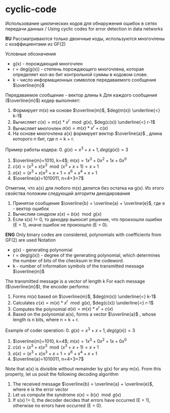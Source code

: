 # cyclic-code
Использование циклических кодов для обнаружения ошибок в сетях передачи данных / Using cyclic codes for error detection in data networks

**RU**
Рассматриваются только двоичные коды, используются многочлены с коэффициентами из GF(2)

Условные обозначения
- g(x) - порождающий многочлен
-  r = deg(g(x)) - степень порождающего многочлена, которая определяет кол-во бит контрольной суммы в кодовом слове.
- k - число информационных символов передаваемого сообщения $\overline{m}$

Передаваемое сообщение - вектор длины k
Для каждого сообщения ($\overline{m}$) кодер выполняет:
1. Формирует m(x) на основе $\overline{m}$, $deg(m(x)) \underline{<} k-1$
2. Вычисляет $c(x) = m(x) * x^r \mod{g(x)}$, $deg(c(x)) \underline{<} r-1$
3. Вычисляет многочлен $a(x) = m(x) * x^r + c(x)$
4. На основе многочлена a(x) формирует вектор $\overline{a}$ , длина которого n бит, где n = k + r.

Пример работы кодера:
0. $g(x) = x^3 + x + 1 , deg(g(x)) = 3$
1. $\overline{m}=1010, k=4$; $m(x)=1x^3 +0x^2 + 1x +0x^0$
2. $c(x)=(x^3+x)x^3 \mod{(x^3 + x + 1)} = x+1$
3. $a(x)=(x^3+x)x^3 + x + 1=x^6+x^4+x+1$
4. $\overline{a}=1010011, n=4+3=7$

Отметим, что a(x) для любого m(x) делится без остатка на g(x).
Из этого свойства положим следующий алгоритм декодирования

1. Принятое сообщение $\overline{b} = \overline{a} + \overline{e}$, где e - вектор ошибок
2. Вычислим синдром $s(x)=b(x)\mod{g(x)}$
3. Если s(x) != 0, то декодер выносит решение, что произошли ошибки (E = 1), иначе ошибок не произошло (E = 0).


**ENG**
Only binary codes are considered, polynomials with coefficients from GF(2) are used
Notation
- g(x) - generating polynomial
- r = deg(g(x)) - degree of the generating polynomial, which determines the number of bits of the checksum in the codeword.
- k - number of information symbols of the transmitted message $\overline{m}$

The transmitted message is a vector of length k
For each message ($\overline{m}$), the encoder performs:
1. Forms m(x) based on $\overline{m}$, $deg(m(x)) \underline{<} k-1$
2. Calculates $c(x) = m(x) * x^r \mod{g(x)}$, $deg(c(x)) \underline{<} r-1$
3. Computes the polynomial $a(x) = m(x) * x^r + c(x)$
4. Based on the polynomial a(x), forms a vector $\overline{a}$ , whose length is n bits, where n = k + r.

Example of coder operation:
0. $g(x) = x^3 + x + 1 , deg(g(x)) = 3$
1. $\overline{m}=1010, k=4$; $m(x)=1x^3 +0x^2 + 1x +0x^0$
2. $c(x)=(x^3+x)x^3 \mod{(x^3 + x + 1)} = x+1$
3. $a(x)=(x^3+x)x^3 + x + 1=x^6+x^4+x+1$
4. $\overline{a}=1010011, n=4+3=7$

Note that a(x) is divisible without remainder by g(x) for any m(x).
From this property, let us posit the following decoding algorithm

1. The received message $\overline{b} = \overline{a} + \overline{e}$, where e is the error vector
2. Let us compute the syndrome $s(x)=b(x)\mod{g(x)}$
3. If s(x) != 0, the decoder decides that errors have occurred (E = 1), otherwise no errors have occurred (E = 0).
